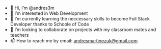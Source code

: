 - 👋 Hi, I’m @andres3m
- 👀 I’m interested in Web Development
- 🌱 I’m currently learning the neccessary skills to become Full Stack Developer thanks to Schoole of Code
- 💞️ I’m looking to collaborate on projects with my classroom mates and teachers
- 📫 How to reach me by email: andresmartinezuk@gmail.com

<!---
andres3m/andres3m is a ✨ special ✨ repository because its `README.md` (this file) appears on your GitHub profile.
You can click the Preview link to take a look at your changes.
--->
